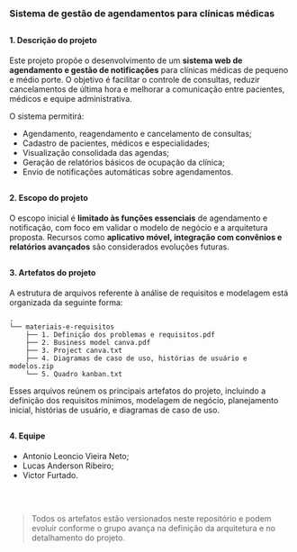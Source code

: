 ### Sistema de gestão de agendamentos para clínicas médicas

##

#### 1. Descrição do projeto
Este projeto propõe o desenvolvimento de um **sistema web de agendamento e gestão de notificações** para clínicas médicas de pequeno e médio porte. O objetivo é facilitar o controle de consultas, reduzir cancelamentos de última hora e melhorar a comunicação entre pacientes, médicos e equipe administrativa.

O sistema permitirá:
- Agendamento, reagendamento e cancelamento de consultas;
- Cadastro de pacientes, médicos e especialidades;
- Visualização consolidada das agendas;
- Geração de relatórios básicos de ocupação da clínica;
- Envio de notificações automáticas sobre agendamentos.

##

#### 2. Escopo do projeto
O escopo inicial é **limitado às funções essenciais** de agendamento e notificação, com foco em validar o modelo de negócio e a arquitetura proposta.   Recursos como **aplicativo móvel, integração com convênios e relatórios avançados** são considerados evoluções futuras.

##

#### 3. Artefatos do projeto
A estrutura de arquivos referente à análise de requisitos e modelagem está organizada da seguinte forma:
```plaintext
.
└── materiais-e-requisitos
    ├── 1. Definição dos problemas e requisitos.pdf
    ├── 2. Business model canva.pdf
    ├── 3. Project canva.txt
    ├── 4. Diagramas de caso de uso, histórias de usuário e modelos.zip
    └── 5. Quadro kanban.txt
```

Esses arquivos reúnem os principais artefatos do projeto, incluindo a definição dos requisitos mínimos, modelagem de negócio, planejamento inicial, histórias de usuário, e diagramas de caso de uso.

##

#### 4. Equipe
- Antonio Leoncio Vieira Neto;
- Lucas Anderson Ribeiro;
- Victor Furtado.

##

<br>

> Todos os artefatos estão versionados neste repositório e podem evoluir conforme o grupo avança na definição da arquitetura e no detalhamento do projeto.
